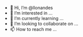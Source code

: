 - 👋 Hi, I’m @llonandes
- 👀 I’m interested in ...
- 🌱 I’m currently learning ...
- 💞️ I’m looking to collaborate on ...
- 📫 How to reach me ...

<!---
llonandes/llonandes is a ✨ special ✨ repository because its `README.md` (this file) appears on your GitHub profile.
You can click the Preview link to take a look at your changes.
--->
